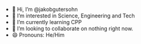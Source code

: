 - 👋 Hi, I’m @jakobgutersohn
- 👀 I’m interested in Science, Engineering and Tech
- 🌱 I’m currently learning CPP
- 💞️ I’m looking to collaborate on nothing right now.
- 😄 Pronouns: He/Him

<!---
jakobgutersohn/jakobgutersohn is a ✨ special ✨ repository because its `README.md` (this file) appears on your GitHub profile.
You can click the Preview link to take a look at your changes.
--->
